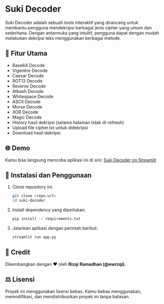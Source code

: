 # Suki Decoder

Suki Decoder adalah sebuah tools interaktif yang dirancang untuk membantu pengguna mendekripsi berbagai jenis cipher yang umum dan sederhana. Dengan antarmuka yang intuitif, pengguna dapat dengan mudah melakukan dekripsi teks menggunakan berbagai metode.

## 🚀 Fitur Utama

* Base64 Decode
* Vigenère Decode
* Caesar Decode
* ROT13 Decode
* Reverse Decode
* Atbash Decode
* Whitespace Decode
* ASCII Decode
* Morse Decode
* XOR Decode
* Magic Decode
* History hasil dekripsi (selama halaman tidak di-refresh)
* Upload file cipher.txt untuk didekripsi
* Download hasil dekripsi

## 🌐 Demo

Kamu bisa langsung mencoba aplikasi ini di sini: [Suki Decoder on Streamlit](https://sukidekrip.streamlit.app)

## 🔧 Instalasi dan Penggunaan

1. Clone repository ini:

   ```bash
   git clone <repo-url>
   cd suki-decoder
   ```
2. Install dependency yang diperlukan:

   ```bash
   pip install -r requirements.txt
   ```
3. Jalankan aplikasi dengan perintah berikut:

   ```bash
   streamlit run app.py
   ```

## 📌 Credit

Dikembangkan dengan ❤️ oleh **Rizqi Ramadhan (@ewrzqi)**.

## ⚖️ Lisensi

Proyek ini menggunakan lisensi bebas. Kamu bebas menggunakan, memodifikasi, dan mendistribusikan proyek ini tanpa batasan.
